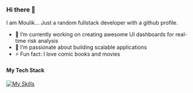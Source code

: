 ### Hi there 👋

I am Moulik... Just a random fullstack developer with a github profile.

- 🔭 I’m currently working on creating awesome UI dashboards for real-time risk analysis
- 🌱 I’m passionate about building scalable applications
- ⚡ Fun fact: I love comic books and movies

#### My Tech Stack

[![My Skills](https://skillicons.dev/icons?i=js,ts,nodejs,nextjs,react,materialui,nginx,py,flask,java,spring,mysql,redis,mongodb,docker)](https://skillicons.dev)
